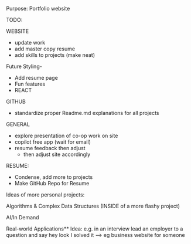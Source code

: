 Purpose:
Portfolio website


TODO:

WEBSITE
- update work
- add master copy resume
- add skills to projects (make neat)


Future Styling-
- Add resume page
- Fun features
- REACT



GITHUB
- standardize proper Readme.md explanations for all projects


GENERAL
- explore presentation of co-op work on site
- copilot free app (wait for email)
- resume feedback then adjust
    - then adjust site accordingly


RESUME: 
- Condense, add more to projects
- Make GitHub Repo for Resume





Ideas of more personal projects:

Algorithms & Complex Data Structures (INSIDE of a more flashy project)

AI/In Demand

Real-world Applications** Idea: e.g. in an interview lead an employer to a question and say hey look I solved it 
--> eg business website for someone





